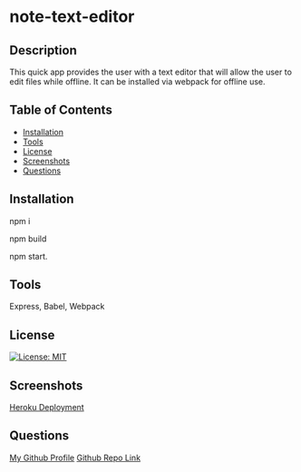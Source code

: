 # note-text-editor

  ## Description
  This quick app provides the user with a text editor that will allow the user to edit files while offline. It can be installed via webpack for offline use. 
  
  ## Table of Contents
  
  - [Installation](#installation)
  - [Tools](#tools)
  - [License](#license)
  - [Screenshots](#screenshots)
  - [Questions](#questions)
  
  
  ## Installation
  
  npm i 
  
  npm build
  
  npm start.
  
  
  ## Tools
  
 Express, Babel, Webpack
  
  
  ## License

[![License: MIT](https://img.shields.io/badge/License-MIT-blue.svg)](https://opensource.org/licenses/MIT)
  
  
  ## Screenshots
  [Heroku Deployment](https://bp-note-text-editor.herokuapp.com/)

  ## Questions

  [My Github Profile]()
  [Github Repo Link]()